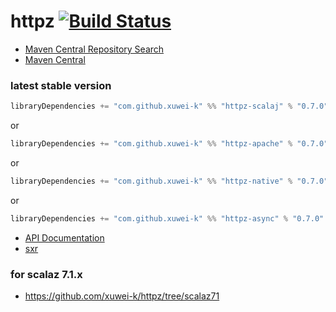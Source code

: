 # httpz [![Build Status](https://travis-ci.org/xuwei-k/httpz.svg?branch=master)](https://travis-ci.org/xuwei-k/httpz)

- [Maven Central Repository Search](http://search.maven.org/#search%7Cga%7C1%7Cg%3A%22com.github.xuwei-k%22)
- [Maven Central](http://repo1.maven.org/maven2/com/github/xuwei-k/)


### latest stable version

```scala
libraryDependencies += "com.github.xuwei-k" %% "httpz-scalaj" % "0.7.0"
```

or

```scala
libraryDependencies += "com.github.xuwei-k" %% "httpz-apache" % "0.7.0"
```

or

```scala
libraryDependencies += "com.github.xuwei-k" %% "httpz-native" % "0.7.0"
```

or

```scala
libraryDependencies += "com.github.xuwei-k" %% "httpz-async" % "0.7.0"
```


- [API Documentation](https://oss.sonatype.org/service/local/repositories/releases/archive/com/github/xuwei-k/httpz-all_2.12/0.7.0/httpz-all_2.12-0.7.0-javadoc.jar/!/index.html)
- [sxr](https://oss.sonatype.org/service/local/repositories/releases/archive/com/github/xuwei-k/httpz-all_2.12/0.7.0/httpz-all_2.12-0.7.0-sxr.jar/!/index.html)


### for scalaz 7.1.x
- <https://github.com/xuwei-k/httpz/tree/scalaz71>
